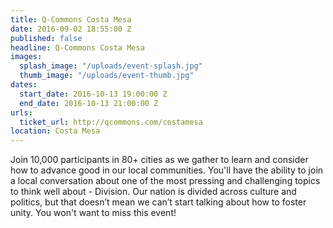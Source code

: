 ```yaml
---
title: Q-Commons Costa Mesa
date: 2016-09-02 18:55:00 Z
published: false
headline: Q-Commons Costa Mesa
images:
  splash_image: "/uploads/event-splash.jpg"
  thumb_image: "/uploads/event-thumb.jpg"
dates:
  start_date: 2016-10-13 19:00:00 Z
  end_date: 2016-10-13 21:00:00 Z
urls:
  ticket_url: http://qcommons.com/costamesa
location: Costa Mesa
---
```


Join 10,000 participants in 80+ cities as we gather to learn and consider how to advance good in our local communities. You'll have the ability to join a local conversation about one of the most pressing and challenging topics to think well about - Division. Our nation is divided across culture and politics, but that doesn’t mean we can’t start talking about how to foster unity. You won't want to miss this event!
